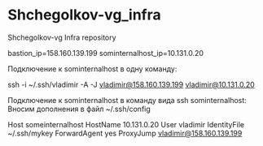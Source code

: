 # Shchegolkov-vg_infra
Shchegolkov-vg Infra repository

bastion_ip=158.160.139.199
sominternalhost_ip=10.131.0.20

Подключение к sominternalhost в одну команду:

ssh -i ~/.ssh/vladimir -A -J vladimir@158.160.139.199 vladimir@10.131.0.20

Подключение к sominternalhost в команду вида ssh sominternalhost:
Вносим дополнения в файл ~/.ssh/config

Host someinternalhost
    HostName 10.131.0.20
    User vladimir
    IdentityFile ~/.ssh/mykey
    ForwardAgent yes
    ProxyJump vladimir@158.160.139.199
